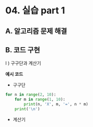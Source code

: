 # 04. 실습 part 1

## A. 알고리즘 문제 해결

## B. 코드 구현

I ) 구구단과 계산기

**예시 코드**

- 구구단

~~~ Python
for n in range(2, 10):
    for m in range(1, 10):
        print(n, 'X', m, '=', n * m)
    print('\n')
~~~

- 계산기

~~~ Python



~~~